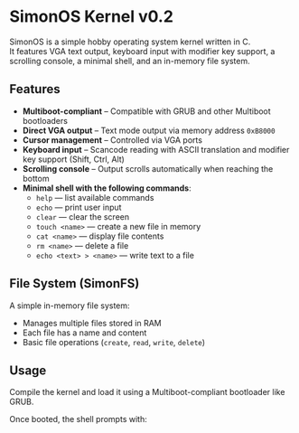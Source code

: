 # SimonOS Kernel v0.2

SimonOS is a simple hobby operating system kernel written in C.  
It features VGA text output, keyboard input with modifier key support, a scrolling console, a minimal shell, and an in-memory file system.

## Features

- **Multiboot-compliant** – Compatible with GRUB and other Multiboot bootloaders
- **Direct VGA output** – Text mode output via memory address `0xB8000`
- **Cursor management** – Controlled via VGA ports
- **Keyboard input** – Scancode reading with ASCII translation and modifier key support (Shift, Ctrl, Alt)
- **Scrolling console** – Output scrolls automatically when reaching the bottom
- **Minimal shell with the following commands**:
  - `help` — list available commands
  - `echo` — print user input
  - `clear` — clear the screen
  - `touch <name>` — create a new file in memory
  - `cat <name>` — display file contents
  - `rm <name>` — delete a file
  - `echo <text> > <name>` — write text to a file

## File System (SimonFS)

A simple in-memory file system:

- Manages multiple files stored in RAM
- Each file has a name and content
- Basic file operations (`create`, `read`, `write`, `delete`)

## Usage

Compile the kernel and load it using a Multiboot-compliant bootloader like GRUB.

Once booted, the shell prompts with:

